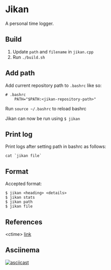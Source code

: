 # Jikan
A personal time logger.

## Build
1. Update `path` and `filename` in `jikan.cpp`
2. Run ` ./build.sh `

## Add path
Add current repository path to `.bashrc` like so:
```
# .bashrc 
    PATH="$PATH:<jikan-repository-path>"
```
Run `source ~/.bashrc` to reload bashrc

Jikan can now be run using `$ jikan `

## Print log
Print logs after setting path in bashrc as follows:

``` cat `jikan file` ```

## Format
Accepted format:
``` 
$ jikan <heading> <details>
$ jikan stats
$ jikan path
$ jikan file
```
## References
&lt;ctime&gt; [link](https://www.tutorialspoint.com/cplusplus/cpp_date_time.htm)

## Asciinema
[![asciicast](https://asciinema.org/a/GY86dk9Qti08TZF0Zw0p1dmpH.svg)](https://asciinema.org/a/GY86dk9Qti08TZF0Zw0p1dmpH)